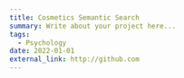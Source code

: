 ```yaml
---
title: Cosmetics Semantic Search
summary: Write about your project here...
tags:
  - Psychology
date: 2022-01-01
external_link: http://github.com
---
```

